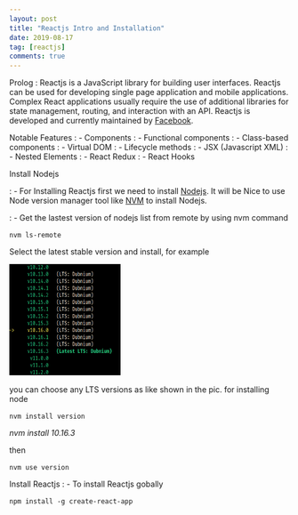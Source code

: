 ```yaml
---
layout: post
title: "Reactjs Intro and Installation"
date: 2019-08-17
tag: [reactjs]
comments: true
---
```


Prolog
: Reactjs is a JavaScript library for building user interfaces. Reactjs can be used for developing single page application and mobile applications. Complex React applications usually require the use of additional libraries for state management, routing, and interaction with an API. Reactjs is developed and currently maintained by <a href="https://www.facebook.com/" target="_blank">Facebook</a>.

<!--more-->

Notable Features
: - Components
: - Functional components
: - Class-based components
: - Virtual DOM
: - Lifecycle methods
: - JSX (Javascript XML)
: - Nested Elements
: - React Redux
: - React Hooks

Install Nodejs

: - For Installing Reactjs first we need to install <a href="https://nodejs.org/en/download/" target="_blank">Nodejs</a>. It will be Nice to use Node version manager tool like <a href="https://github.com/nvm-sh/nvm" target="_blank">NVM</a> to install Nodejs.

: - Get the lastest version of nodejs list from remote by using nvm command

```
nvm ls-remote
```

Select the latest stable version and install, for example

<img src="/images/node_versions.png" alt="node versions" height="200" width="200"/>

you can choose any LTS versions as like shown in the pic. for installing node

```
nvm install version
```

_nvm install 10.16.3_

then

```
nvm use version
```

Install Reactjs
: - To install Reactjs gobally

```
npm install -g create-react-app
```
